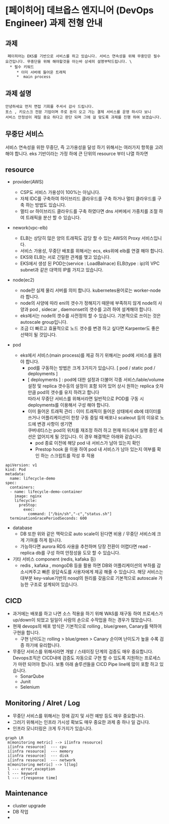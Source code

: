 # [페이히어] 데브옵스 엔지니어 (DevOps Engineer) 과제 전형 안내



## 과제 
```
 페이히어는 EKS를 기반으로 서비스를 하고 있습니다. 서비스 연속성을 위해 무중단은 필수 요건입니다. 무중단을 위해 해야할것을 아는바 상세히 설명부탁드립니다. \
  * 필수 키워드
     * 이미 서버에 들어온 트래픽
     *  main process 
```

## **과제 설명**
```
안녕하세요 먼저 면접 기회를 주셔서 감사 드립니다.
포스 , 키오스크 전문 기업이며 주로 돈이 오고 가는 결제 서비스를 운영 하시다 보니 
서비스 안정성이 제일 중요 하다고 판단 되며 그에 걸 맞도록 과제를 진행 하여 보겠습니다.
```


## 무중단 서비스
서비스 연속성을 위한 무중단, 즉 고가용성을 달성 하기 위해서는 여러가지 항목을 고려 해야 합니다. 
eks 기반이라는 가정 하에 큰 단위의 resource 부터 나열 하자면


## resource
 - provider(AWS) 
    - CSP도 서비스 가용성이 100%는 아닙니다. 
    - 자체 IDC를 구축하여 하이브리드 클라우드를 구축 하거나 멀티 클라우드를 구축 하는 방법도 있습니다.
    - 멀티 or 하이브리드 클라우드를 구축 하였다면 dns 서버에서 가중치를 조절 하여 트래픽을 분산 할 수 있습니다. 
 - nework(vpc-elb)
    - ELB는 상당히 많은 양의 트래픽도 감당 할 수 있는 AWS의 Proxy 서비스입니다.
    - 서비스 가용성, 무중단 배포를 위해서는 ecs, eks위에 elb를 연결 해야 합니다.
    - EKS와 ELB는 서로 긴밀한 관계를 맺고 있습니다. 
    - EKS에서 생성 된 POD는(service : LoadBalnace) ELB(type : ip)의 VPC  subnet과 같은 대역의  IP를 가지고 있습니다.

 - node(ec2)
   - node란 실제 물리 서버를 의미 합니다. kubernetes용어로는 worker-node라 합니다.
   - node의 사양에 따라 eni의 갯수가 정해지기 때문에 부족하지 않게 node의 사양과 pod , sidecar , daemonset의 갯수를 고려 하여 설계해야 합니다.
   - eks에서는 node의 갯수를 사전정의 할 수 있습니다. 기본적으로 쓰이는 것은 autoscale group입니다.
   - 조금 더 빠르고 효율적으로 노드 갯수를 변경 하고 싶다면 Karpenter도 좋은 선택이 될 것입니다.
- pod
  - eks에서 서비스(main process)를 제공 하기 위해서는 pod에 서비스를 올려야 합니다.
    - pod를 구동하는 방법은 크게 3가지가 있습니다. [ pod / static pod / deployments ] 
    - [ deployments ] : pod에 대한 설정과 더불어 각종 서비스/lable/volume 설정  및  replica 갯수등의 설정이 포함 되어 있어 상시 원하는 replica 숫자 만큼 pod의 갯수를 유지 하려고 합니다 \
                 따라서 무중단 서비스를 위해서라면 일반적으로 POD를 구동 시 deployments를 이용해서 구성 해야 합니다.
    - 이미 들어온 트래픽 관리 : 이미 트래픽이 들어온 상태에서 db에 데이터를 쓰거나 어플리케이션이 한창 구동 중일 때 배포나 scaleout 등의 이유로 노드에 변경 사항이 생기면 \
                            쿠버네티스는 pod의 위치를 재조정 하려 하고 현재 파드에서 실행 중인 세션은 없어지게 될 것입니다.  이 경우 해결책은 아래와 같습니다. 
      - pod 종료 이전에 해당 pod 내 서비스가 남아 있는지 확인
      - Prestop hook 을 이용 하여 pod 내 서비스가 남아 있는지 여부를 확인 하는 스크립트를 작성 후 적용
```
apiVersion: v1
kind: Pod
metadata:
  name: lifecycle-demo
spec:
  containers:
  - name: lifecycle-demo-container
    image: nginx
    lifecycle:
      preStop:
        exec:
          command: ["/bin/sh","-c","status.sh"]
  terminationGracePeriodSeconds: 600
```
  
 - database
   - DB 또한 위와 같은 맥락으로 auto scale이 된다면 비용 / 무중단 서비스에 크게 기여를 하게 됩니다.
   - 가능하다면 aurora RDS 사용을 추천하며 당장 전환이 어렵다면 read - replica db를 구성 하여 안정성을 도모 할 수 있습니다.
 - 기타 서비스 component (redis, kafaka 등) 
   - redis , kafaka , mongoDB 등을 활용 하면 DB와 어플리케이션의 부하를 감소시켜주고 빠른 응답속도를 사용자에게 제공 해줄 수 있습니다.
     해당 서비스는 대부분 key-value기반의 nosql의 원리를 갖음으로 기본적으로 autoscale 가능한 구조로 설계되어 있습니다.

## CICD
- 과거에는 배포를 하고 나면 소스 적용을 하기 위해 WAS를 재구동 하여 프로세스가 up/down이 되었고 일일이 사람의 손으로 수작업을 하는 경우가 많았습니다. 
- 현재 devops의  배포 방식은 기본적으로 rolling , blue/green, Canary를 택하여 구현을 합니다.
    - 구현 난이도는 rolling > blue/green >  Canary 순이며 난이도가 높을 수록 검증 하기에 유리합니다.
- 무중단 서비스를 위해서라면 개발 / 스테이징 단계의 검증도 매우 중요합니다. Devops조직은 CICD내에 검증도 자동으로 구현 할 수 있도록 지원하는 프로세스가 마련 되어야 합니다.
  보통 아래 솔루션들을  CICD Pipe line에 많이 포함 하고 있습니다.
   - SonarQube
   - Junit
   - Selenium 


## Monitoring / Alret / Log
 - 무중단 서비스를 위해서는 장애 감지 및 사전 예방 등도 매우 중요합니다.
 - 그러기 위해서는 인프라 가시성 확보도 매우 중요한 과제 중 하나 일 겁니다.
 - 인프라 모니터링은 크게 두가지가 있습니다.
```mermaid
graph LR
 m[monitoring metric] --> i[infra resource] 
 i[infra resource]  --- cpu
 i[infra resource]  --- memory
 i[infra resource]  --- disk
 i[infra resource]  --- network
 m[monitoring metric] --> l[log]
 l --- error,exception
 l --- keyword
 l --- r[response time]
``` 



## Maintenance
 - cluster upgrade
 - DB 작업
 - 


